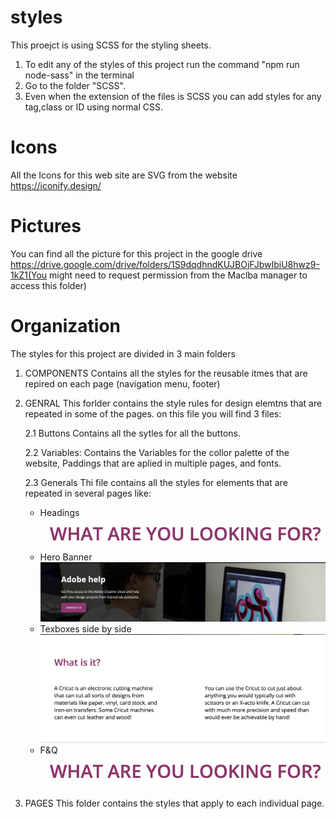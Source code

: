 # styles
This proejct is using SCSS for the styling sheets.  
1. To edit any of the styles of this project run the command "npm run node-sass" in the terminal 
2. Go to the folder "SCSS".
3. Even when the extension of the files is SCSS you can add styles for any tag,class or ID using normal CSS.


# Icons
All the Icons for this web site are SVG from the website https://iconify.design/ 

# Pictures
You can find all the picture for this project in the google drive https://drive.google.com/drive/folders/1S9dqdhndKUJBOjFJbwIbiU8hwz9-1kZ1(You might need to request permission from the Maclba manager to access this folder)

# Organization 

The styles for this project are divided in 3 main folders 

1. COMPONENTS
Contains all the styles for the reusable itmes that are repired on each page (navigation menu, footer)

2. GENRAL
This forlder contains the style rules for design elemtns that are repeated in some of the pages. 
on this file you will find 3 files:

    2.1 Buttons
    Contains all the sytles for all the buttons.

    2.2 Variables:
    Contains the Variables for the collor palette of the website, Paddings that are aplied in multiple pages, and fonts. 

    2.3 Generals
    Thi file contains all the styles for elements that are repeated in several pages like:
    - Headings 
    ![Alt text](/img/documentation/heading.png)
    - Hero Banner 
    ![Alt text](/img/documentation/banner.png)
    - Texboxes side by side
    ![Alt text](/img/documentation/textbox.png)
    - F&Q
    ![Alt text](/img/documentation/heading.png)

2. PAGES
    This folder contains the styles that apply to each individual page.




